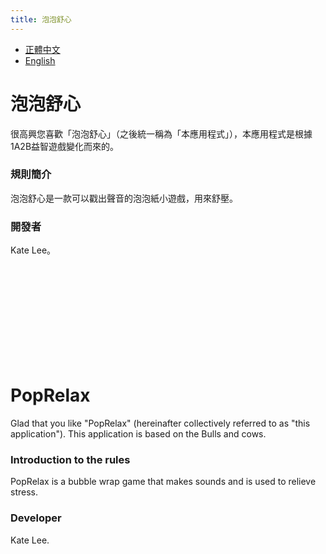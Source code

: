 ```yaml
---
title: 泡泡舒心
---
```


*   [正體中文](#泡泡舒心)
*   [English](#PopRelax)

# 泡泡舒心

很高興您喜歡「泡泡舒心」（之後統一稱為「本應用程式」），本應用程式是根據1A2B益智遊戲變化而來的。

###  規則簡介

泡泡舒心是一款可以戳出聲音的泡泡紙小遊戲，用來舒壓。

###  開發者

Kate Lee。

<br/>
<br/>
<br/>
<br/>
<br/>
<br/>
<br/>
<br/>
<br/>

# PopRelax

Glad that you like "PopRelax" (hereinafter collectively referred to as "this application"). This application is based on the Bulls and cows.

###  Introduction to the rules

PopRelax is a bubble wrap game that makes sounds and is used to relieve stress.

###  Developer

Kate Lee.

<br/>
<br/>
<br/>
<br/>
<br/>
<br/>
<br/>
<br/>
<br/>
